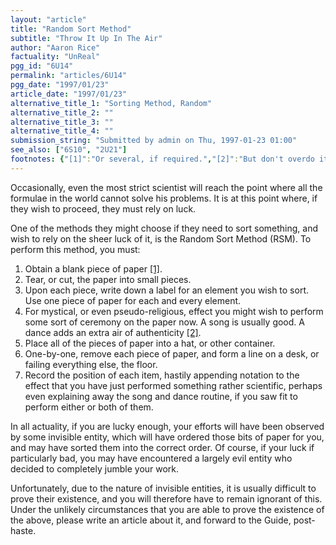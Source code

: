 ```yaml
---
layout: "article"
title: "Random Sort Method"
subtitle: "Throw It Up In The Air"
author: "Aaron Rice"
factuality: "UnReal"
pgg_id: "6U14"
permalink: "articles/6U14"
pgg_date: "1997/01/23"
article_date: "1997/01/23"
alternative_title_1: "Sorting Method, Random"
alternative_title_2: ""
alternative_title_3: ""
alternative_title_4: ""
submission_string: "Submitted by admin on Thu, 1997-01-23 01:00"
see_also: ["6S10", "2U21"]
footnotes: {"[1]":"Or several, if required.","[2]":"But don't overdo it."}
---
```

<div>
<p>Occasionally, even the most strict scientist will reach the point where all the formulae in the world cannot solve his problems. It is at this point where, if they wish to proceed, they must rely on luck.</p>
<p>One of the methods they might choose if they need to sort something, and wish to rely on the sheer luck of it, is the Random Sort Method (RSM). To perform this method, you must:</p>
<ol>
<li value="1">Obtain a blank piece of paper <a href="#footnotes.1" class="footnote-link">[1]</a>.</li>
<li value="2">Tear, or cut, the paper into small pieces.</li>
<li value="3">Upon each piece, write down a label for an element you wish to sort. Use one piece of paper for each and every element.</li>
<li value="4">For mystical, or even pseudo-religious, effect you might wish to perform some sort of ceremony on the paper now. A song is usually good. A dance adds an extra air of authenticity <a href="#footnotes.2" class="footnote-link">[2]</a>.</li>
<li value="5">Place all of the pieces of paper into a hat, or other container.</li>
<li value="6">One-by-one, remove each piece of paper, and form a line on a desk, or failing everything else, the floor.</li>
<li value="7">Record the position of each item, hastily appending notation to the effect that you have just performed something rather scientific, perhaps even explaining away the song and dance routine, if you saw fit to perform either or both of them.</li>
</ol>
<p>In all actuality, if you are lucky enough, your efforts will have been observed by some invisible entity, which will have ordered those bits of paper for you, and may have sorted them into the correct order. Of course, if your luck if particularly bad, you may have encountered a largely evil entity who decided to completely jumble your work.</p>
<p>Unfortunately, due to the nature of invisible entities, it is usually difficult to prove their existence, and you will therefore have to remain ignorant of this. Under the unlikely circumstances that you are able to prove the existence of the above, please write an article about it, and forward to the Guide, post-haste.</p>
</div>
